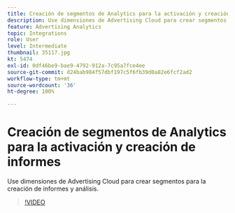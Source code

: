 ```yaml
---
title: Creación de segmentos de Analytics para la activación y creación de informes
description: Use dimensiones de Advertising Cloud para crear segmentos para la creación de informes y análisis.
feature: Advertising Analytics
topic: Integrations
role: User
level: Intermediate
thumbnail: 35117.jpg
kt: 5474
exl-id: 0df46be9-bae9-4792-912a-7c95a7fce4ee
source-git-commit: d24bab984f57dbf197c5f6fb39d0a82e6fcf2ad2
workflow-type: tm+mt
source-wordcount: '36'
ht-degree: 100%

---
```


# Creación de segmentos de Analytics para la activación y creación de informes

Use dimensiones de Advertising Cloud para crear segmentos para la creación de informes y análisis.

>[!VIDEO](https://video.tv.adobe.com/v/40438/?quality=12&learn=on&captions=spa)
